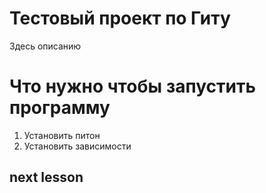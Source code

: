# Тестовый проект по Гиту

Здесь описанию

# Что нужно чтобы запустить программу

1. Установить питон
2. Установить зависимости

## next lesson